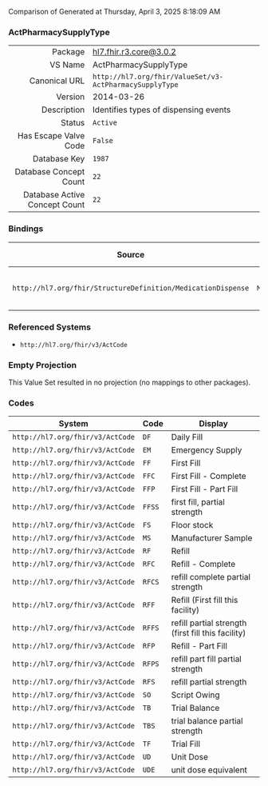 Comparison of 
Generated at Thursday, April 3, 2025 8:18:09 AM

### ActPharmacySupplyType

|      |     |
| ---: | --- |
| Package | hl7.fhir.r3.core@3.0.2 |
| VS Name | ActPharmacySupplyType |
| Canonical URL | `http://hl7.org/fhir/ValueSet/v3-ActPharmacySupplyType` |
| Version | 2014-03-26 |
| Description | Identifies types of dispensing events |
| Status | `Active` |
| Has Escape Valve Code | `False` |
| Database Key | `1987` |
| Database Concept Count | `22` |
| Database Active Concept Count | `22` |
### Bindings

| Source | Element | Binding | Strength | Element Short |
| ------ | ------- | ------- | -------- | ------------- |
| `http://hl7.org/fhir/StructureDefinition/MedicationDispense` | `MedicationDispense.type` | `http://hl7.org/fhir/ValueSet/v3-ActPharmacySupplyType` | `Example` | Trial fill, partial fill, emergency fill, etc. |

### Referenced Systems

* `http://hl7.org/fhir/v3/ActCode`
### Empty Projection

This Value Set resulted in no projection (no mappings to other packages).

### Codes

| System | Code | Display |
| ------ | ---- | ------- |
| `http://hl7.org/fhir/v3/ActCode` | `DF` | Daily Fill |
| `http://hl7.org/fhir/v3/ActCode` | `EM` | Emergency Supply |
| `http://hl7.org/fhir/v3/ActCode` | `FF` | First Fill |
| `http://hl7.org/fhir/v3/ActCode` | `FFC` | First Fill - Complete |
| `http://hl7.org/fhir/v3/ActCode` | `FFP` | First Fill - Part Fill |
| `http://hl7.org/fhir/v3/ActCode` | `FFSS` | first fill, partial strength |
| `http://hl7.org/fhir/v3/ActCode` | `FS` | Floor stock |
| `http://hl7.org/fhir/v3/ActCode` | `MS` | Manufacturer Sample |
| `http://hl7.org/fhir/v3/ActCode` | `RF` | Refill |
| `http://hl7.org/fhir/v3/ActCode` | `RFC` | Refill - Complete |
| `http://hl7.org/fhir/v3/ActCode` | `RFCS` | refill complete partial strength |
| `http://hl7.org/fhir/v3/ActCode` | `RFF` | Refill (First fill this facility) |
| `http://hl7.org/fhir/v3/ActCode` | `RFFS` | refill partial strength (first fill this facility) |
| `http://hl7.org/fhir/v3/ActCode` | `RFP` | Refill - Part Fill |
| `http://hl7.org/fhir/v3/ActCode` | `RFPS` | refill part fill partial strength |
| `http://hl7.org/fhir/v3/ActCode` | `RFS` | refill partial strength |
| `http://hl7.org/fhir/v3/ActCode` | `SO` | Script Owing |
| `http://hl7.org/fhir/v3/ActCode` | `TB` | Trial Balance |
| `http://hl7.org/fhir/v3/ActCode` | `TBS` | trial balance partial strength |
| `http://hl7.org/fhir/v3/ActCode` | `TF` | Trial Fill |
| `http://hl7.org/fhir/v3/ActCode` | `UD` | Unit Dose |
| `http://hl7.org/fhir/v3/ActCode` | `UDE` | unit dose equivalent |
